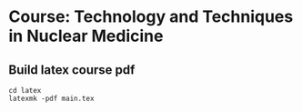 # Course: Technology and Techniques in Nuclear Medicine

## Build latex course pdf

```
cd latex
latexmk -pdf main.tex
```
